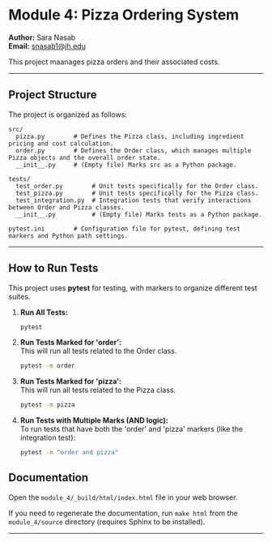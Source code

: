 # Module 4: Pizza Ordering System
**Author:** Sara Nasab  
**Email:** snasab1@jh.edu

This project maanages pizza orders and their associated costs.

---

## Project Structure

The project is organized as follows:

```
src/
  pizza.py        # Defines the Pizza class, including ingredient pricing and cost calculation.
  order.py        # Defines the Order class, which manages multiple Pizza objects and the overall order state.
  __init__.py     # (Empty file) Marks src as a Python package.

tests/
  test_order.py        # Unit tests specifically for the Order class.
  test_pizza.py        # Unit tests specifically for the Pizza class.
  test_integration.py  # Integration tests that verify interactions between Order and Pizza classes.
  __init__.py          # (Empty file) Marks tests as a Python package.

pytest.ini        # Configuration file for pytest, defining test markers and Python path settings.
```

---

## How to Run Tests

This project uses **pytest** for testing, with markers to organize different test suites.  

1. **Run All Tests:**
   ```sh
   pytest
   ```

2. **Run Tests Marked for 'order':**  
   This will run all tests related to the Order class.
   ```sh
   pytest -m order
   ```

3. **Run Tests Marked for 'pizza':**  
   This will run all tests related to the Pizza class.
   ```sh
   pytest -m pizza
   ```

5. **Run Tests with Multiple Marks (AND logic):**  
   To run tests that have both the 'order' and 'pizza' markers (like the integration test):
   ```sh
   pytest -m "order and pizza"
   ```

## Documentation
Open the `module_4/_build/html/index.html` file in your web browser.

If you need to regenerate the documentation, run `make html` from the `module_4/source` directory (requires Sphinx to be installed).

---